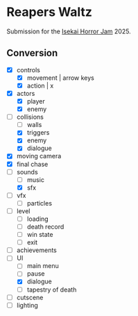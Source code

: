 # Reapers Waltz

Submission for the [Isekai Horror Jam](https://itch.io/jam/isekai-horror-jam) 2025.

## Conversion

- [x] controls
	- [x] movement  | arrow keys
	- [x] action    | x
- [x] actors
	- [x] player
	- [x] enemy
- [ ] collisions
	- [ ] walls
	- [x] triggers
	- [x] enemy
	- [x] dialogue
- [x] moving camera
- [x] final chase
- [ ] sounds
	- [ ] music
	- [x] sfx
- [ ] vfx
	- [ ] particles
- [ ] level
	- [ ] loading
	- [ ] death record
	- [ ] win state
	- [ ] exit
- [ ] achievements
- [ ] UI
	- [ ] main menu
	- [ ] pause
	- [x] dialogue
	- [ ] tapestry of death
- [ ] cutscene
- [ ] lighting
